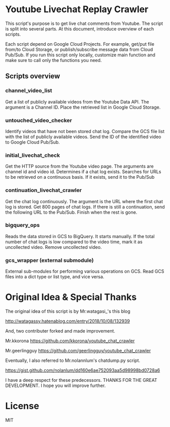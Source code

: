 # Youtube Livechat Replay Crawler

This script's purpose is to get live chat comments from Youtube.
The script is split into several parts.
At this document, introduce overview of each scripts.

Each script depend on Google Cloud Projects.
For example, get/put file from/to Cloud Storage, or publish/subscribe message data from Cloud Pub/Sub.
If you run this script only locally, customize main function and make sure to call only the functions you need.


## Scripts overview

### channel_video_list

Get a list of publicly available videos from the Youtube Data API.
The argument is a Channel ID.
Place the retrieved list in Google Cloud Storage.

### untouched_video_checker

Identify videos that have not been stored chat log.
Compare the GCS file list with the list of publicly available videos.
Send the ID of the identified video to Google Cloud Pub/Sub.

### initial_livechat_check

Get the HTTP source from the Youtube video page.
The arguments are channel id and video id.
Determines if a chat log exists.
Searches for URLs to be retrieved on a continuous basis.
If it exists, send it to the Pub/Sub

### continuation_livechat_crawler

Get the chat log continuously.
The argument is the URL where the first chat log is stored.
Get 800 pages of chat logs.
If there is still a continuation, send the following URL to the Pub/Sub.
Finish when the rest is gone.

### bigquery_ops

Reads the data stored in GCS to BigQuery.
It starts manually.
If the total number of chat logs is low compared to the video time, mark it as uncollected video.
Remove uncollected video.

### gcs_wrapper (external submodule)

External sub-modules for performing various operations on GCS.
Read GCS files into a dict type or list type, and vice versa.

# Original Idea & Special Thanks

The original idea of this script is by Mr.watagasi_'s this blog

http://watagassy.hatenablog.com/entry/2018/10/08/132939

And, two contributer forked and made improvement.

Mr.kkorona
https://github.com/kkorona/youtube_chat_crawler

Mr.geerlingguy
https://github.com/geerlingguy/youtube_chat_crawler

Eventually, I also referred to Mr.nolannlum's chatdump.py script.

https://gist.github.com/nolanlum/dd160e6ae752093aa5d98998bd0728a6

I have a deep respect for these predecessors.
THANKS FOR THE GREAT DEVELOPMENT.
I hope you will improve further.

# License

MIT

